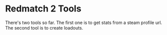 # Redmatch 2 Tools
There's two tools so far.
The first one is to get stats from a steam profile url.
The second tool is to create loadouts.
